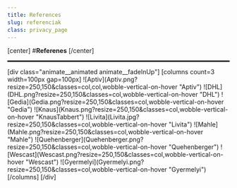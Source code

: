 ```yaml
---
title: References
slug: referenciak
class: privacy_page
---
```


[center]
#**Referenes**
[/center]
<hr style="border: 1px solid black;"/>
[div class="animate__animated animate__fadeInUp"]
[columns count=3 width=100px gap=100px]
![Aptiv](Aptiv.png?resize=250,150&classes=col,col,wobble-vertical-on-hover "Aptiv")  
![DHL](DHL.png?resize=250,150&classes=col,wobble-vertical-on-hover "DHL")  
![Gedia](Gedia.png?resize=250,150&classes=col,wobble-vertical-on-hover "Gedia")  
![Knaus](Knaus.png?resize=250,150&classes=col,wobble-vertical-on-hover "KnausTabbert")  
![Livita](Livita.jpg?resize=250,150&classes=col,wobble-vertical-on-hover "Livita")  
![Mahle](Mahle.png?resize=250,150&classes=col,wobble-vertical-on-hover "Mahle")  
![Quehenberger](Quehenberger.png?resize=250,150&classes=col,wobble-vertical-on-hover "Quehenberger")  
![Wescast](Wescast.png?resize=250,150&classes=col,wobble-vertical-on-hover "Wescast")  
![Gyermelyi](Gyermelyi.png?resize=250,150&classes=col,wobble-vertical-on-hover "Gyermelyi")  
[/columns]
[/div]
